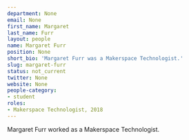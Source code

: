 ```yaml
---
department: None
email: None
first_name: Margaret
last_name: Furr
layout: people
name: Margaret Furr
position: None
short_bio: 'Margaret Furr was a Makerspace Technologist.'
slug: margaret-furr
status: not_current
twitter: None
website: None
people-category:
- student
roles:
- Makerspace Technologist, 2018
---
```

Margaret Furr worked as a Makerspace Technologist.
